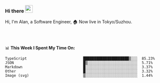 ### Hi there <img src="https://media.giphy.com/media/hvRJCLFzcasrR4ia7z/giphy.gif" width="25px">

<!-- ![visitors](https://visitor-badge.glitch.me/badge?page_id=dislfyer.dislfyer) -->

Hi, I'm Alan, a Software Engineer, 🏠 Now live in Tokyo/Suzhou.

<br/>
<br/>

📊 **This Week I Spent My Time On:**


<!--START_SECTION:waka-->

```text
TypeScript                          █████████████████████▒░░░  85.23%
JSON                                █▒░░░░░░░░░░░░░░░░░░░░░░░  5.71%
Markdown                            █░░░░░░░░░░░░░░░░░░░░░░░░  3.37%
Other                               █░░░░░░░░░░░░░░░░░░░░░░░░  3.32%
Image (svg)                         ▒░░░░░░░░░░░░░░░░░░░░░░░░  1.44%
```

<!--END_SECTION:waka-->

<!--
**About Me:**
 -->
